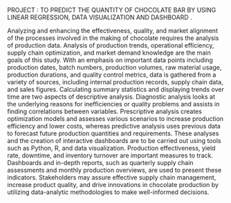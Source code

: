 PROJECT : TO PREDICT THE QUANTITY OF CHOCOLATE BAR BY USING LINEAR REGRESSION, DATA VISUALIZATION AND DASHBOARD .

Analyzing and enhancing the effectiveness, quality, and market alignment of the processes involved in the making of chocolate requires the analysis of production data. Analysis of production trends, operational efficiency, supply chain optimization, and market demand knowledge are the main goals of this study. With an emphasis on important data points including production dates, batch numbers, production volumes, raw material usage, production durations, and quality control metrics, data is gathered from a variety of sources, including internal production records, supply chain data, and sales figures.
Calculating summary statistics and displaying trends over time are two aspects of descriptive analysis. Diagnostic analysis looks at the underlying reasons for inefficiencies or quality problems and assists in finding correlations between variables. Prescriptive analysis creates optimization models and assesses various scenarios to increase production efficiency and lower costs, whereas predictive analysis uses previous data to forecast future production quantities and requirements. These analyses and the creation of interactive dashboards are to be carried out using tools such as Python, R, and data visualization.
Production effectiveness, yield rate, downtime, and inventory turnover are important measures to track. Dashboards and in-depth reports, such as quarterly supply chain assessments and monthly production overviews, are used to present these indicators. Stakeholders may assure effective supply chain management, increase product quality, and drive innovations in chocolate production by utilizing data-analytic methodologies to make well-informed decisions.
